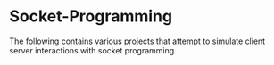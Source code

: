 # Socket-Programming
The following contains various projects that attempt to simulate client server interactions with socket programming
